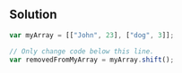 ## Solution


```js
var myArray = [["John", 23], ["dog", 3]];

// Only change code below this line.
var removedFromMyArray = myArray.shift();
```